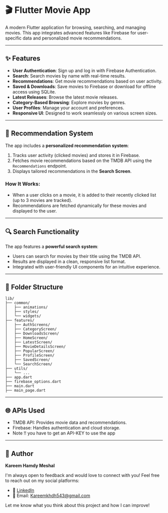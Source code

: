 # 🎬 Flutter Movie App

A modern Flutter application for browsing, searching, and managing movies. This app integrates advanced features like Firebase for user-specific data and personalized movie recommendations.

---

## ✨ Features

- **User Authentication**: Sign up and log in with Firebase Authentication.
- **Search**: Search movies by name with real-time results.
- **Recommendations**: Get movie recommendations based on user activity.
- **Saved & Downloads**: Save movies to Firebase or download for offline access using SQLite.
- **Latest Releases**: Browse the latest movie releases.
- **Category-Based Browsing**: Explore movies by genres.
- **User Profiles**: Manage your account and preferences.
- **Responsive UI**: Designed to work seamlessly on various screen sizes.

---

## 🚀 Recommendation System

The app includes a **personalized recommendation system**:

1. Tracks user activity (clicked movies) and stores it in Firebase.
2. Fetches movie recommendations based on the TMDB API using the `Recommendations` endpoint.
3. Displays tailored recommendations in the **Search Screen**.

### How It Works:
- When a user clicks on a movie, it is added to their recently clicked list (up to 3 movies are tracked).
- Recommendations are fetched dynamically for these movies and displayed to the user.

---

## 🔍 Search Functionality

The app features a **powerful search system**:

- Users can search for movies by their title using the TMDB API.
- Results are displayed in a clean, responsive list format.
- Integrated with user-friendly UI components for an intuitive experience.

---

## 📂 Folder Structure

```plaintext
lib/
├── common/
│   ├── animations/
│   ├── styles/
│   └── widgets/
├── features/
│   ├── AuthScreens/
│   ├── CategoryScreen/
│   ├── DownloadsScreen/
│   ├── HomeScreen/
│   ├── LatestScreen/
│   ├── MovieDetailsScreen/
│   ├── PopularScreen/
│   ├── ProfileScreen/
│   ├── SavedScreen/
│   └── SearchScreen/
├── utils/
│   └── ...
├── app.dart
├── firebase_options.dart
├── main.dart
├── main_page.dart
 ```
---
## 🌐 APIs Used
- TMDB API: Provides movie data and recommendations.
- Firebase: Handles authentication and cloud storage.
- Note !! you have to get an API-KEY to use the app

---

## 👤 Author
**Kareem Hamdy Meshal**

I'm always open to feedback and would love to connect with you! Feel free to reach out on my social platforms:

- 💼 [LinkedIn]([https://linkedin.com/in/your_username](https://www.linkedin.com/in/kareem-meshal-7706951a0/))
- 📧 Email: Kareemkhdh543@gmail.com

Let me know what you think about this project and how I can improve!

